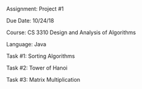 Assignment: Project #1

Due Date: 10/24/18

Course: CS 3310
Design and Analysis of Algorithms

Language: Java

Task #1:
Sorting Algorithms

Task #2:
Tower of Hanoi

Task #3:
Matrix Multiplication
